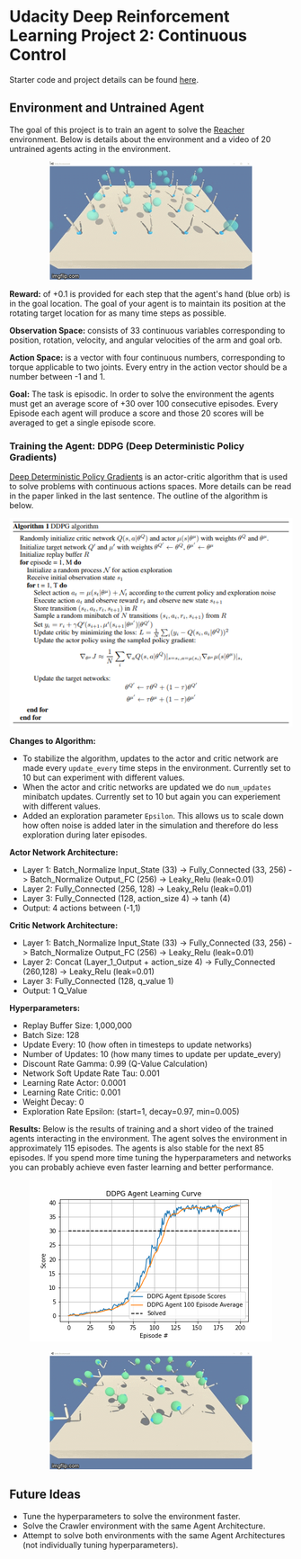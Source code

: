 # Udacity Deep Reinforcement Learning Project 2: Continuous Control
Starter code and project details can be found [here](https://github.com/udacity/deep-reinforcement-learning/tree/master/p2_continuous-control).

## Environment and Untrained Agent
The goal of this project is to train an agent to solve the [Reacher](https://github.com/Unity-Technologies/ml-agents/blob/master/docs/Learning-Environment-Examples.md#reacher) environment.
Below is details about the environment and a video of 20 untrained agents acting in the environment.

<p align="center">
    <img src = "images/Untrained_Agents.gif">
</p>

**Reward:** of +0.1 is provided for each step that the agent's hand (blue orb) is in the goal location. The goal of your agent is to maintain its position at the rotating target location for as many time steps as possible.

**Observation Space:** consists of 33 continuous variables corresponding to position, rotation, velocity, and angular velocities of the arm and goal orb. 

**Action Space:** is a vector with four continuous numbers, corresponding to torque applicable to two joints. Every entry in the action vector should be a number between -1 and 1.

**Goal:** The task is episodic. In order to solve the environment the agents must get an average score of +30 over 100 consecutive episodes. Every Episode each agent will produce a score
and those 20 scores will be averaged to get a single episode score.
 
 
### Training the Agent: DDPG (Deep Deterministic Policy Gradients)
[Deep Deterministic Policy Gradients](https://arxiv.org/abs/1509.02971) is an actor-critic algorithm that is used to solve problems with
continuous actions spaces. More details can be read in the paper linked in the last sentence. The outline of the algorithm is below.

<p align="center">
    <img src = "https://github.com/JSheldon3488/DeepRL_Continuous_Control/blob/master/images/DDPG_Algorithm.png">
</p>

**Changes to Algorithm:**

 - To stabilize the algorithm, updates to the actor and critic network are made every `update_every` time steps in the environment. Currently set to 10 but can experiment with different values.
 - When the actor and critic networks are updated we do `num_updates` minibatch updates. Currently set to 10 but again you can experiement with different values.
 - Added an exploration parameter `Epsilon`. This allows us to scale down how often noise is added later in the simulation and therefore do less exploration during later episodes.

**Actor Network Architecture:**
  - Layer 1: Batch_Normalize Input_State (33) -> Fully_Connected (33, 256) -> Batch_Normalize Output_FC (256) -> Leaky_Relu (leak=0.01)
  - Layer 2: Fully_Connected (256, 128) -> Leaky_Relu (leak=0.01)
  - Layer 3: Fully_Connected (128, action_size 4) -> tanh (4)
  - Output: 4 actions between (-1,1) 

**Critic Network Architecture:**
  - Layer 1: Batch_Normalize Input_State (33) -> Fully_Connected (33, 256) -> Batch_Normalize Output_FC (256) -> Leaky_Relu (leak=0.01)
  - Layer 2: Concat (Layer_1_Output + action_size 4) -> Fully_Connected (260,128) -> Leaky_Relu (leak=0.01)
  - Layer 3: Fully_Connected (128, q_value 1)
   - Output: 1 Q_Value

**Hyperparameters:** 
 - Replay Buffer Size: 1,000,000
 - Batch Size: 128
 - Update Every: 10 (how often in timesteps to update networks)
 - Number of Updates: 10 (how many times to update per update_every)
 - Discount Rate Gamma: 0.99 (Q-Value Calculation)
 - Network Soft Update Rate Tau: 0.001
 - Learning Rate Actor: 0.0001
 - Learning Rate Critic: 0.001
 - Weight Decay: 0
 - Exploration Rate Epsilon: (start=1, decay=0.97, min=0.005)

**Results:**
Below is the results of training and a short video of the trained agents interacting in the environment. 
The agent solves the environment in approximately 115 episodes. The agents is also stable for the next 85 episodes.
If you spend more time tuning the hyperparameters and networks you can probably achieve even faster learning and better performance.


<p align="center">
<img src="images/DDPG_Agent_Multiple.png">
</p>


<p align="center">
    <img src = "images/Trained_Agents.gif">
</p>


## Future Ideas
 - Tune the hyperparameters to solve the environment faster.
 - Solve the Crawler environment with the same Agent Architecture.
 - Attempt to solve both environments with the same Agent Architectures (not individually tuning hyperparameters).
 
